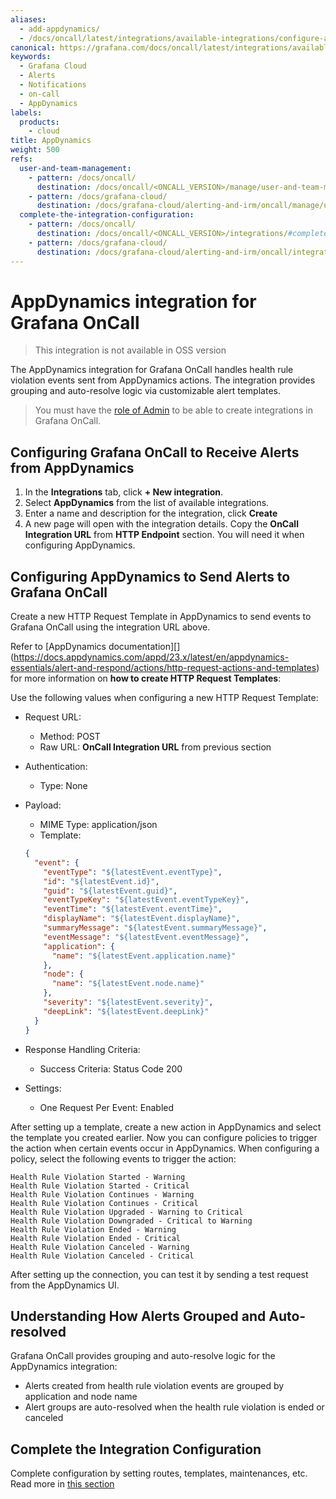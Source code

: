 ```yaml
---
aliases:
  - add-appdynamics/
  - /docs/oncall/latest/integrations/available-integrations/configure-appdynamics/
canonical: https://grafana.com/docs/oncall/latest/integrations/available-integrations/configure-appdynamics/
keywords:
  - Grafana Cloud
  - Alerts
  - Notifications
  - on-call
  - AppDynamics
labels:
  products:
    - cloud
title: AppDynamics
weight: 500
refs:
  user-and-team-management:
    - pattern: /docs/oncall/
      destination: /docs/oncall/<ONCALL_VERSION>/manage/user-and-team-management/
    - pattern: /docs/grafana-cloud/
      destination: /docs/grafana-cloud/alerting-and-irm/oncall/manage/user-and-team-management/
  complete-the-integration-configuration:
    - pattern: /docs/oncall/
      destination: /docs/oncall/<ONCALL_VERSION>/integrations/#complete-the-integration-configuration
    - pattern: /docs/grafana-cloud/
      destination: /docs/grafana-cloud/alerting-and-irm/oncall/integrations/#complete-the-integration-configuration
---
```


# AppDynamics integration for Grafana OnCall

> This integration is not available in OSS version

The AppDynamics integration for Grafana OnCall handles health rule violation events sent from AppDynamics actions.
The integration provides grouping and auto-resolve logic via customizable alert templates.

> You must have the [role of Admin](ref:user-and-team-management) to be able to create integrations in Grafana OnCall.

## Configuring Grafana OnCall to Receive Alerts from AppDynamics

1. In the **Integrations** tab, click **+ New integration**.
2. Select **AppDynamics** from the list of available integrations.
3. Enter a name and description for the integration, click **Create**
4. A new page will open with the integration details. Copy the **OnCall Integration URL** from **HTTP Endpoint** section.
You will need it when configuring AppDynamics.

## Configuring AppDynamics to Send Alerts to Grafana OnCall

Create a new HTTP Request Template in AppDynamics to send events to Grafana OnCall using the integration URL above.

Refer to
[AppDynamics documentation][]
(<https://docs.appdynamics.com/appd/23.x/latest/en/appdynamics-essentials/alert-and-respond/actions/http-request-actions-and-templates>)
for more information on **how to create HTTP Request Templates**:

Use the following values when configuring a new HTTP Request Template:

* Request URL:
  * Method: POST
  * Raw URL: **OnCall Integration URL** from previous section
* Authentication:
  * Type: None
* Payload:
  * MIME Type: application/json
  * Template:

  ```json
  {
    "event": {
      "eventType": "${latestEvent.eventType}",
      "id": "${latestEvent.id}",
      "guid": "${latestEvent.guid}",
      "eventTypeKey": "${latestEvent.eventTypeKey}",
      "eventTime": "${latestEvent.eventTime}",
      "displayName": "${latestEvent.displayName}",
      "summaryMessage": "${latestEvent.summaryMessage}",
      "eventMessage": "${latestEvent.eventMessage}",
      "application": {
        "name": "${latestEvent.application.name}"
      },
      "node": {
        "name": "${latestEvent.node.name}"
      },
      "severity": "${latestEvent.severity}",
      "deepLink": "${latestEvent.deepLink}"
    }
  }
  ```

* Response Handling Criteria:
  * Success Criteria: Status Code 200
* Settings:
  * One Request Per Event: Enabled

After setting up a template, create a new action in AppDynamics and select the template you created earlier.
Now you can configure policies to trigger the action when certain events occur in AppDynamics.
When configuring a policy, select the following events to trigger the action:

```plain
Health Rule Violation Started - Warning
Health Rule Violation Started - Critical
Health Rule Violation Continues - Warning
Health Rule Violation Continues - Critical
Health Rule Violation Upgraded - Warning to Critical
Health Rule Violation Downgraded - Critical to Warning
Health Rule Violation Ended - Warning
Health Rule Violation Ended - Critical
Health Rule Violation Canceled - Warning
Health Rule Violation Canceled - Critical
```

After setting up the connection, you can test it by sending a test request from the AppDynamics UI.

## Understanding How Alerts Grouped and Auto-resolved

Grafana OnCall provides grouping and auto-resolve logic for the AppDynamics integration:

* Alerts created from health rule violation events are grouped by application and node name
* Alert groups are auto-resolved when the health rule violation is ended or canceled

## Complete the Integration Configuration

Complete configuration by setting routes, templates, maintenances, etc. Read more in
[this section](ref:complete-the-integration-configuration)

